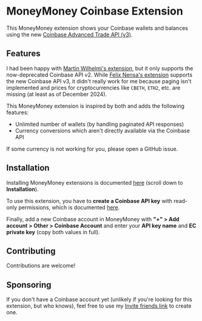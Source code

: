 # MoneyMoney Coinbase Extension

This MoneyMoney extension shows your Coinbase wallets and balances using the new [Coinbase Advanced Trade API (v3)](https://www.coinbase.com/en-de/developer-platform/products/advanced-trade-api).

## Features

I had been happy with [Martin Wilhelmi's extension](https://github.com/mnin/coinbase-moneymoney), but it only supports the now-deprecated Coinbase API v2. While [Felix Nensa's extension](https://github.com/luckfamousa/coinbase-moneymoney) supports the new Coinbase API v3, it didn't really work for me because paging isn't implemented and prices for cryptocurrencies like `CBETH`, `ETH2`, etc. are missing (at least as of December 2024).

This MoneyMoney extension is inspired by both and adds the following features:

- Unlimited number of wallets (by handling paginated API responses)
- Currency conversions which aren't directly available via the Coinbase API

If some currency is not working for you, please open a GitHub issue.

## Installation

Installing MoneyMoney extensions is documented [here](https://moneymoney-app.com/extensions/) (scroll down to **Installation**).

To use this extension, you have to **create a Coinbase API key** with read-only permissions, which is documented [here](https://help.coinbase.com/exchange/managing-my-account/how-to-create-an-api-key).

Finally, add a new Coinbase account in MoneyMoney with **"+" > Add account > Other > Coinbase Account** and enter your **API key name** and **EC private key** (copy both values in full).

## Contributing

Contributions are welcome!

## Sponsoring

If you don't have a Coinbase account yet (unlikely if you're looking for this extension, but who knows), feel free to use my [Invite friends link](https://coinbase.com/join/KF96TTX?src=referral-link) to create one.
